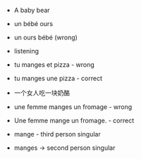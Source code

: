 - A baby bear
- un bébé ours
- un ours bébé (wrong)

- listening
- tu manges et pizza - wrong
- tu manges une pizza - correct

- 一个女人吃一块奶酪
- une femme manges un fromage - wrong
- Une femme mange un fromage. - correct
- mange - third person singular
- manges -> second person singular